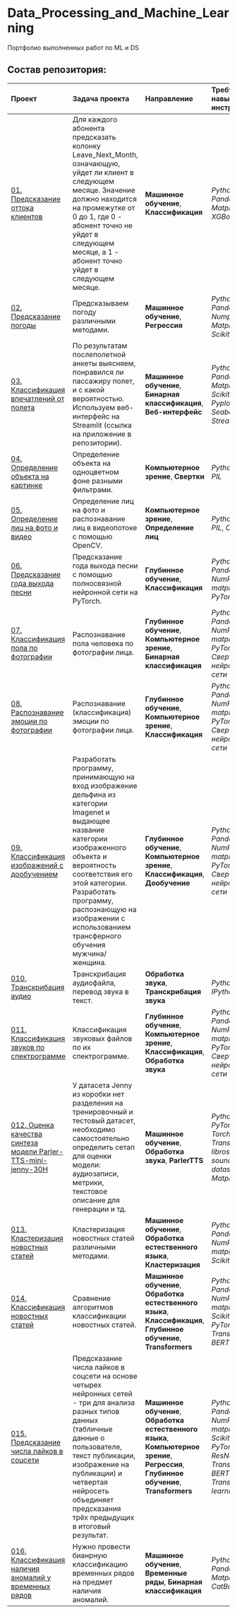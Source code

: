 # Data_Processing_and_Machine_Learning
Портфолио выполненных работ по ML и DS

## Состав репозитория:

|**Проект**|**Задача проекта**|**Направление**|**Требуемые навыки и инструменты**|
|:-----------------|:-------------------------------|:-----------|:-----------|
|[01. Предсказание оттока клиентов](https://github.com/goralex02/Data_Processing_and_Machine_Learning/blob/main/01_Subscribers_Outflow.ipynb)|Для каждого абонента предсказать колонку Leave_Next_Month, означающую, уйдет ли клиент в следующем месяце. Значение должно находится на промежутке от 0 до 1, где 0 - абонент точно не уйдет в следующем месяце, а 1 - абонент точно уйдет в следующем месяце.|**Машинное обучение**, **Классификация**|*Python*, *Pandas*, *Matplotlib*, *XGBoost*|
|[02. Предсказание погоды](https://github.com/goralex02/Data_Processing_and_Machine_Learning/blob/main/02_weather_predictions.ipynb)|Предсказываем погоду различными методами.|**Машинное обучение**, **Регрессия**|*Python*, *Pandas*, *Numpy*, *Matplotlib*, *Scikit-learn*|
|[03. Классификация впечатлений от полета](https://github.com/goralex02/Flight_satisfaction)|По результатам послеполетной анкеты выясняем, понравился ли пассажиру полет, и с какой вероятностью. Используем веб-интерфейс на Streamlit (ссылка на приложение в репозитории).|**Машинное обучение**, **Бинарная классификация**, **Веб-интерфейс**|*Python*, *Pandas*, *Matplotlib*, *Scikit-learn*, *Pyplot*, *Seaborn*, *Streamlit*|
|[04. Определение объекта на картинке](https://github.com/goralex02/Data_Processing_and_Machine_Learning/blob/main/04_object_detection.ipynb)|Определение объекта на одноцветном фоне разными фильтрами.|**Компьютерное зрение**, **Свертки**|*Python*, *SciPy*, *PIL*|
|[05. Определение лиц на фото и видео](https://github.com/goralex02/Data_Processing_and_Machine_Learning/blob/main/05_opencv_and_face_recognition.ipynb)|Определение лиц на фото и распознавание лиц в видеопотоке с помощью OpenCV.|**Компьютерное зрение**, **Определение лиц**|*Python*, *SciPy*, *PIL*, *OpenCV*|
|[06. Предсказание года выхода песни](https://github.com/goralex02/Data_Processing_and_Machine_Learning/blob/main/06_PyTorch_regression_fully_connected.ipynb)|Предсказание года выхода песни с помощью полносвязной нейронной сети на PyTorch.|**Глубинное обучение**, **Классификация**|*Python*, *Pandas*, *NumPy*, *matplotlib*, *PyTorch*|
|[07. Классификация пола по фотографии](https://github.com/goralex02/Data_Processing_and_Machine_Learning/blob/main/07_gender_classification.ipynb)|Распознавание пола человека по фотографии лица.|**Глубинное обучение**, **Компьютерное зрение**, **Бинарная классификация**|*Python*, *Pandas*, *NumPy*, *matplotlib*, *PyTorch*, *Сверточные нейронные сети*|
|[08. Распознавание эмоции по фотографии](https://github.com/goralex02/Data_Processing_and_Machine_Learning/blob/main/08_emotion_recognition.ipynb)|Распознавание (классификация) эмоции по фотографии лица.|**Глубинное обучение**, **Компьютерное зрение**, **Классификация**|*Python*, *Pandas*, *NumPy*, *matplotlib*, *PyTorch*, *Сверточные нейронные сети*|
|[09. Классификация изображений с дообучением](https://github.com/goralex02/Data_Processing_and_Machine_Learning/blob/main/09_image_processing.ipynb)|Разработать программу, принимающую на вход изображение дельфина из категории Imagenet и выдающее название категории изображенного объекта и вероятность соответствия его этой категории. Разработать программу, распознающую на изображении с использованием трансферного обучения мужчина/женщина.|**Глубинное обучение**, **Компьютерное зрение**, **Классификация**, **Дообучение**|*Python*, *Pandas*, *NumPy*, *matplotlib*, *PyTorch*, *Сверточные нейронные сети*|
|[010. Транскрибация аудио](https://github.com/goralex02/Data_Processing_and_Machine_Learning/blob/main/014_Audio_transcribation.ipynb)|Транскрибация аудиофайла, перевод звука в текст.|**Обработка звука**, **Транскрибация звука**|*Python*, *IPython*, *vosk*|
|[011. Классификация звуков по спектрограмме](https://github.com/goralex02/Data_Processing_and_Machine_Learning/blob/main/010_Sounds_classification.ipynb)|Классификация звуковых файлов по их спектрограмме.|**Глубинное обучение**, **Компьютерное зрение**, **Классификация**, **Обработка звука**|*Python*, *Pandas*, *NumPy*, *matplotlib*, *PyTorch*, *Сверточные нейронные сети*|
|[012. Оценка качества синтеза модели Parler-TTS-mini-jenny-30H](https://github.com/goralex02/parler-tts-mini-jenny-30h_evaluation/tree/main)|У датасета Jenny из коробки нет разделения на тренировочный и тестовый датасет, необходимо самостоятельно определить сетап для оценки модели: аудиозаписи, метрики, текстовое описание для генерации и тд.|**Машинное обучение**, **Обработка звука**, **ParlerTTS**|*Python*, *PyTorch*, *TorchAudio*, *Transformers*, *librosa*, *soundfile*, *datasets*, *Matplotlib*|
|[013. Кластеризация новостных статей](https://github.com/goralex02/Data_Processing_and_Machine_Learning/blob/main/011_Text_clustering.ipynb)|Кластеризация новостных статей различными методами.|**Машинное обучение**, **Обработка естественного языка**, **Кластеризация**|*Python*, *Pandas*, *NumPy*, *matplotlib*, *Scikit-learn*|
|[014. Классификация новостных статей](https://github.com/goralex02/Data_Processing_and_Machine_Learning/blob/main/012_Text_classification.ipynb)|Сравнение алгоритмов классификации новостных статей.|**Машинное обучение**, **Обработка естественного языка**, **Классификация**, **Глубинное обучение**, **Transformers**|*Python*, *Pandas*, *NumPy*, *matplotlib*, *Scikit-learn*, *PyTorch*, *Transformers*, *BERT*|
|[015. Предсказание числа лайков в соцсети](https://github.com/goralex02/Likes_prediction)|Предсказание числа лайков в соцсети на основе четырех нейронных сетей - три для анализа разных типов данных (табличные данные о пользователе, текст публикации, изображение на публикации) и четвертая нейросеть объединяет предсказания трёх предыдущих в итоговый результат.|**Машинное обучение**, **Обработка естественного языка**, **Компьютерное зрение**, **Регрессия**, **Глубинное обучение**, **Transformers**|*Python*, *Pandas*, *NumPy*, *matplotlib*, *Scikit-learn*, *PyTorch*, *ResNet*, *Transformers*, *BERT*, *Transfer learning*|
|[016. Классификация наличия аномалий у временных рядов](https://github.com/goralex02/vk-ds-test-2024/blob/main/solution.ipynb)|Нужно провести бианрную классификацию временных рядов на предмет наличия аномалий.|**Машинное обучение**, **Временные ряды**, **Бинарная классификация**|*Python*, *Pandas*, *Matplotlib*, *CatBoost*|